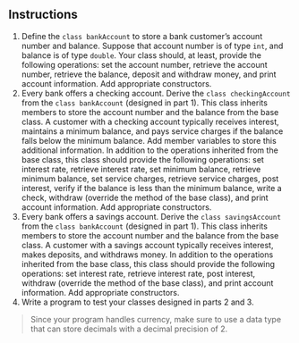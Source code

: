 ## Instructions
1. Define the `class bankAccount` to store a bank customer’s account number and balance. Suppose that account number is of type `int`, and balance is of type `double`. Your class should, at least, provide the following operations: set the account number, retrieve the account number, retrieve the balance, deposit and withdraw money, and print account information. Add appropriate constructors.
1. Every bank offers a checking account. Derive the `class checkingAccount` from the `class bankAccount` (designed in part 1). This class inherits members to store the account number and the balance from the base class. A customer with a checking account typically receives interest, maintains a minimum balance, and pays service charges if the balance falls below the minimum balance. Add member variables to store this additional information. In addition to the operations inherited from the base class, this class should provide the following operations: set interest rate, retrieve interest rate, set minimum balance, retrieve minimum balance, set service charges, retrieve service charges, post interest, verify if the balance is less than the minimum balance, write a check, withdraw (override the method of the base class), and print account information. Add appropriate constructors.
1. Every bank offers a savings account. Derive the `class savingsAccount` from the `class bankAccount` (designed in part 1). This class inherits members to store the account number and the balance from the base class. A customer with a savings account typically receives interest, makes deposits, and withdraws money. In addition to the operations inherited from the base class, this class should provide the following operations: set interest rate, retrieve interest rate, post interest, withdraw (override the method of the base class), and print account information. Add appropriate constructors.
1. Write a program to test your classes designed in parts 2 and 3. 

> Since your program handles currency, make sure to use a data type that can store decimals with a decimal precision of 2.